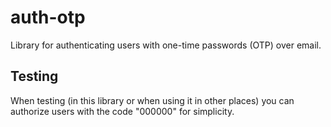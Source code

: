 # auth-otp

Library for authenticating users with one-time passwords (OTP) over email.

## Testing

When testing (in this library or when using it in other places) you can authorize users with the code "000000" for simplicity.